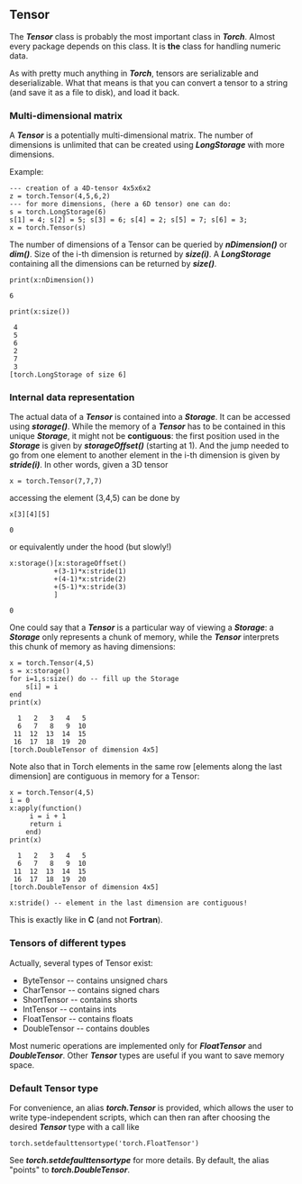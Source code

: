 
## Tensor
The ___Tensor___ class is probably the most important class in ___Torch___. Almost every package depends on this class. It is __the__ class for handling numeric data. 

As with pretty much anything in ___Torch___, tensors are serializable and deserializable. What that means is that you can convert a tensor to a string (and save it as a file to disk), and load it back.

### Multi-dimensional matrix
A ___Tensor___ is a potentially multi-dimensional matrix. The number of dimensions is unlimited that can be created using ___LongStorage___ with more dimensions.

Example: 


```
--- creation of a 4D-tensor 4x5x6x2
z = torch.Tensor(4,5,6,2)
--- for more dimensions, (here a 6D tensor) one can do:
s = torch.LongStorage(6)
s[1] = 4; s[2] = 5; s[3] = 6; s[4] = 2; s[5] = 7; s[6] = 3;
x = torch.Tensor(s)
```

The number of dimensions of a Tensor can be queried by ___nDimension()___ or ___dim()___. Size of the i-th dimension is returned by ___size(i)___. A ___LongStorage___ containing all the dimensions can be returned by ___size()___.


```
print(x:nDimension())
```




    6	





```
print(x:size())
```




    
     4
     5
     6
     2
     7
     3
    [torch.LongStorage of size 6]
    




### Internal data representation
The actual data of a ___Tensor___ is contained into a ___Storage___. It can be accessed using ___storage()___. While the memory of a ___Tensor___ has to be contained in this unique ___Storage___, it might not be __contiguous__: the first position used in the ___Storage___ is given by ___storageOffset()___ (starting at 1). And the jump needed to go from one element to another element in the i-th dimension is given by ___stride(i)___. In other words, given a 3D tensor


```
x = torch.Tensor(7,7,7)
```

accessing the element (3,4,5) can be done by


```
x[3][4][5]
```




    0	




or equivalently under the hood (but slowly!)


```
x:storage()[x:storageOffset()
           +(3-1)*x:stride(1)
           +(4-1)*x:stride(2)
           +(5-1)*x:stride(3)
           ]
```




    0	




One could say that a ___Tensor___ is a particular way of viewing a ___Storage___: a ___Storage___ only represents a chunk of memory, while the ___Tensor___ interprets this chunk of memory as having dimensions:


```
x = torch.Tensor(4,5)
s = x:storage()
for i=1,s:size() do -- fill up the Storage
    s[i] = i
end
print(x)
```




      1   2   3   4   5
      6   7   8   9  10
     11  12  13  14  15
     16  17  18  19  20
    [torch.DoubleTensor of dimension 4x5]
    




Note also that in Torch elements in the same row [elements along the last dimension] are contiguous in memory for a Tensor:


```
x = torch.Tensor(4,5)
i = 0
x:apply(function()
     i = i + 1
     return i
    end)
print(x)
```




      1   2   3   4   5
      6   7   8   9  10
     11  12  13  14  15
     16  17  18  19  20
    [torch.DoubleTensor of dimension 4x5]
    





```
x:stride() -- element in the last dimension are contiguous!
```

This is exactly like in __C__ (and not __Fortran__).

### Tensors of different types
Actually, several types of Tensor exist:
* ByteTensor -- contains unsigned chars
* CharTensor -- contains signed chars
* ShortTensor -- contains shorts
* IntTensor -- contains ints
* FloatTensor -- contains floats
* DoubleTensor -- contains doubles

Most numeric operations are implemented only for ___FloatTensor___ and ___DoubleTensor___. Other ___Tensor___ types are useful if you want to save memory space.

### Default Tensor type
For convenience, an alias ___torch.Tensor___ is provided, which allows the user to write type-independent scripts, which can then ran after choosing the desired ___Tensor___ type with a call like


```
torch.setdefaulttensortype('torch.FloatTensor')
```




    




See ___torch.setdefaulttensortype___ for more details. By default, the alias "points" to ___torch.DoubleTensor___.


```

```




    





```

```
